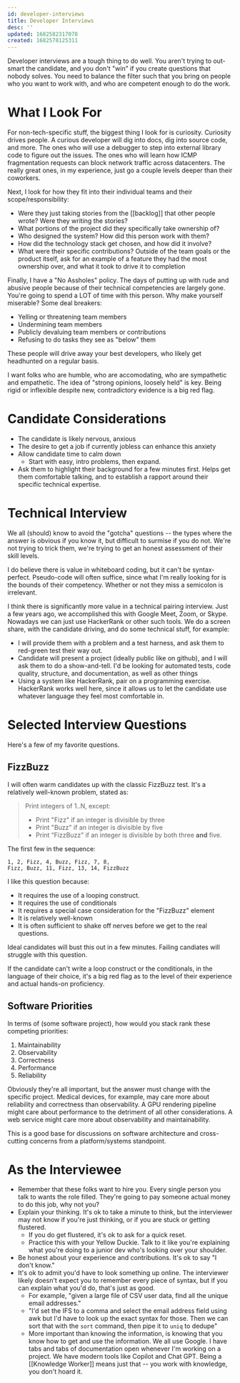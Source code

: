 ```yaml
---
id: developer-interviews
title: Developer Interviews
desc: ''
updated: 1682582317078
created: 1682578125311
---
```

Developer interviews are a tough thing to do well. You aren't trying to out-smart the candidate, and you don't "win" if you create questions that nobody solves. You need to balance the filter such that you bring on people who you want to work with, and who are competent enough to do the work. 

# What I Look For
For non-tech-specific stuff, the biggest thing I look for is curiosity. Curiosity drives people. A curious developer will dig into docs, dig into source code, and more. The ones who will use a debugger to step into external library code to figure out the issues. The ones who will learn how ICMP fragmentation requests can block network traffic across datacenters. The really great ones, in my experience, just go a couple levels deeper than their coworkers.

Next, I look for how they fit into their individual teams and their scope/responsibility: 
- Were they just taking stories from the [[backlog]] that other people wrote? Were they writing the stories? 
- What portions of the project did they specifically take ownership of?
- Who designed the system? How did this person work with them?
- How did the technology stack get chosen, and how did it involve? 
- What were their specific contributions? Outside of the team goals or the product itself, ask for an example of a feature they had the most ownership over, and what it took to drive it to completion

Finally, I have a "No Assholes" policy. The days of putting up with rude and abusive people because of their technical competencies are largely gone. You're going to spend a LOT of time with this person. Why make yourself miserable? Some deal breakers: 

- Yelling or threatening team members
- Undermining team members
- Publicly devaluing team members or contributions
- Refusing to do tasks they see as "below" them

These people will drive away your best developers, who likely get headhunted on a regular basis. 

I want folks who are humble, who are accomodating, who are sympathetic and empathetic. The idea of "strong opinions, loosely held" is key. Being rigid or inflexible despite new, contradictory evidence is a big red flag.

# Candidate Considerations
- The candidate is likely nervous, anxious
- The desire to get a job if currently jobless can enhance this anxiety
- Allow candidate time to calm down
    - Start with easy, intro problems, then expand. 
- Ask them to highlight their background for a few minutes first. Helps get them comfortable talking, and to establish a rapport around their specific technical expertise.

# Technical Interview
We all (should) know to avoid the "gotcha" questions -- the types where the answer is obvious if you know it, but difficult to surmise if you do not. We're not trying to trick them, we're trying to get an honest assessment of their skill levels. 

I do believe there is value in whiteboard coding, but it can't be syntax-perfect. Pseudo-code will often suffice, since what I'm really looking for is the bounds of their competency. Whether or not they miss a semicolon is irrelevant. 

I think there is significantly more value in a technical pairing interview. Just a few years ago, we accomplished this with Google Meet, Zoom, or Skype. Nowadays we can just use HackerRank or other such tools. We do a screen share, with the candidate driving, and do some technical stuff, for example: 

- I will provide them with a problem and a test harness, and ask them to red-green test their way out. 
- Candidate will present a project (ideally public like on github), and I will ask them to do a show-and-tell. I'd be looking for automated tests, code quality, structure, and documentation, as well as other things
- Using a system like HackerRank, pair on a programming exercise. HackerRank works well here, since it allows us to let the candidate use whatever language they feel most comfortable in. 


# Selected Interview Questions
Here's a few of my favorite questions. 

## FizzBuzz
I will often warm candidates up with the classic FizzBuzz test. It's a relatively well-known problem, stated as: 

> Print integers of 1..N, except:
> - Print "Fizz" if an integer is divisible by three 
> - Print "Buzz" if an integer is divisible by five
> - Print “FizzBuzz” if an integer is divisible by both three **and** five.

The first few in the sequence: 

```
1, 2, Fizz, 4, Buzz, Fizz, 7, 8,  
Fizz, Buzz, 11, Fizz, 13, 14, FizzBuzz
```

I like this question because: 

- It requires the use of a looping construct.
- It requires the use of conditionals
- It requires a special case consideration for the "FizzBuzz" element
- It is relatively well-known
- It is often sufficient to shake off nerves before we get to the real questions. 

Ideal candidates will bust this out in a few minutes. Failing candiates will struggle with this question. 

If the candidate can't write a loop construct or the conditionals, in the language of their choice, it's a big red flag as to the level of their experience and actual hands-on proficiency.

## Software Priorities
In terms of (some software project), how would you stack rank these competing priorities:

1. Maintainability
2. Observability
3. Correctness
4. Performance
5. Reliability

Obviously they're all important, but the answer must change with the specific project. Medical devices, for example, may care more about reliability and correctness than observability. A GPU rendering pipeline might care about performance to the detriment of all other considerations. A web service might care more about observability and maintainability.

This is a good base for discussions on software architecture and cross-cutting concerns from a platform/systems standpoint. 

# As the Interviewee
- Remember that these folks want to hire you. Every single person you talk to wants the role filled. They're going to pay someone actual money to do this job, why not you? 
- Explain your thinking. It's ok to take a minute to think, but the interviewer may not know if you're just thinking, or if you are stuck or getting flustered.
    - If you do get flustered, it's ok to ask for a quick reset. 
    - Practice this with your Yellow Duckie. Talk to it like you're explaining what you're doing to a junior dev who's looking over your shoulder. 
- Be honest about your experience and contributions. It's ok to say "I don't know."
- It's ok to admit you'd have to look something up online. The interviewer likely doesn't expect you to remember every piece of syntax, but if you can explain what you'd do, that's just as good. 
    - For example, "given a large file of CSV user data, find all the unique email addresses."
    - "I'd set the IFS to a comma and select the email address field using awk but I'd have to look up the exact syntax for those. Then we can sort that with the `sort` command, then pipe it to `uniq` to dedupe" 
    - More important than knowing the information, is knowing that you know how to get and use the information. We all use Google. I have tabs and tabs of documentation open whenever I'm working on a project. We have modern tools like Copilot and Chat GPT. Being a [[Knowledge Worker]] means just that -- you work with knowledge, you don't hoard it. 

